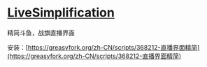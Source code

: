 # [LiveSimplification](https://github.com/Xiongqi-XQ/LiveSimplification)

精简斗鱼，战旗直播界面

安装：[https://greasyfork.org/zh-CN/scripts/368212-直播界面精简](https://greasyfork.org/zh-CN/scripts/368212-直播界面精简)
